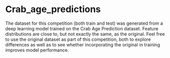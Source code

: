 # Crab_age_predictions

The dataset for this competition (both train and test) was generated from a deep learning model trained on the Crab Age Prediction dataset. Feature distributions are close to, but not exactly the same, as the original. Feel free to use the original dataset as part of this competition, both to explore differences as well as to see whether incorporating the original in training improves model performance.
